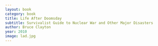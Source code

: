 ```yaml
---
layout: book
category: book
title: Life After Doomsday
subtitle: Survivalist Guide to Nuclear War and Other Major Disasters
author: Bruce Clayton
year: 2010
image: lad.jpg
---
```

